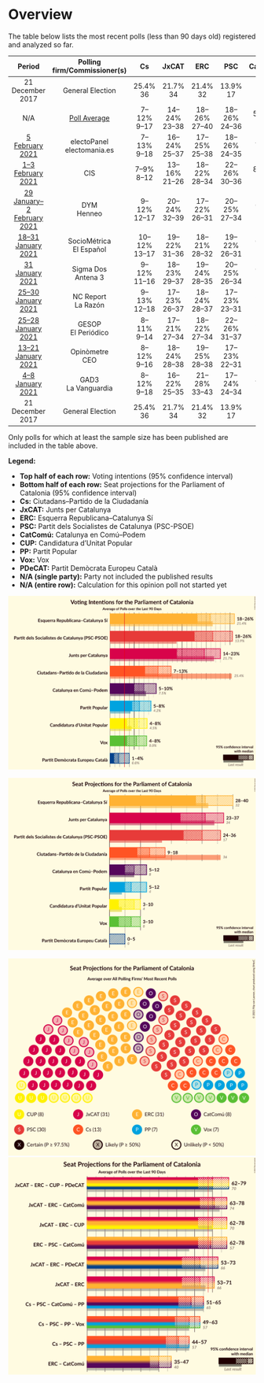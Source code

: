 # Overview

The table below lists the most recent polls (less than 90 days old) registered and analyzed so far.

| Period     | Polling firm/Commissioner(s) | Cs | JxCAT | ERC | PSC | CatComú | CUP | PP | Vox | PDeCAT |
|:----------:|:----------------------------:|:--:|:--:|:--:|:--:|:--:|:--:|:--:|:--:|:--:|
| 21 December 2017 | General Election | 25.4% <br> 36 | 21.7% <br> 34 | 21.4% <br> 32 | 13.9% <br> 17 | 7.5% <br> 8 | 4.5% <br> 4 | 4.2% <br> 4 | 0.0% <br> 0 | 0.0% <br> 0 |
| N/A | [Poll Average](average.html) | 7–12% <br> 9–17 | 14–24% <br> 23–38 | 18–26% <br> 27–40 | 18–26% <br> 24–36 | 5–10% <br> 5–12 | 4–8% <br> 3–10 | 3–8% <br> 2–11 | 4–8% <br> 3–10 | 1–4% <br> 0–5 |
| [5 February 2021](2021-02-05-electoPanel.html) | electoPanel <br> electomania.es | 7–13% <br> 9–18 | 16–24% <br> 25–37 | 17–25% <br> 25–38 | 18–26% <br> 24–35 | 4–9% <br> 5–12 | 3–8% <br> 2–10 | 4–8% <br> 3–11 | 4–8% <br> 3–10 | 1–3% <br> 0–1 |
| [1–3 February 2021](2021-02-03-CIS.html) | CIS | 7–9% <br> 8–12 | 13–16% <br> 21–26 | 18–22% <br> 28–34 | 22–26% <br> 30–36 | 8–10% <br> 9–13 | 6–8% <br> 8–11 | 5–7% <br> 6–9 | 6–8% <br> 7–11 | 1–2% <br> 0 |
| [29 January–2 February 2021](2021-02-02-DYM.html) | DYM <br> Henneo | 9–12% <br> 12–17 | 20–24% <br> 32–39 | 17–22% <br> 26–31 | 20–25% <br> 27–34 | 6–9% <br> 7–11 | 5–7% <br> 6–9 | 3–5% <br> 0–5 | 5–7% <br> 6–9 | N/A <br> N/A |
| [18–31 January 2021](2021-01-31-SocioMétrica.html) | SocioMétrica <br> El Español | 10–12% <br> 13–17 | 19–22% <br> 31–36 | 18–21% <br> 28–32 | 19–22% <br> 26–31 | 6–8% <br> 7–10 | 5–7% <br> 7–8 | 5–6% <br> 5–9 | 5–7% <br> 6–9 | N/A <br> N/A |
| [31 January 2021](2021-01-31-SigmaDos.html) | Sigma Dos <br> Antena 3 | 9–12% <br> 11–16 | 18–23% <br> 29–37 | 19–24% <br> 28–35 | 20–25% <br> 26–34 | 6–9% <br> 5–11 | 4–7% <br> 4–9 | 4–7% <br> 5–9 | 4–7% <br> 3–9 | N/A <br> N/A |
| [25–30 January 2021](2021-01-30-NCReport.html) | NC Report <br> La Razón | 9–13% <br> 12–18 | 17–23% <br> 26–37 | 18–24% <br> 28–37 | 17–23% <br> 23–31 | 5–9% <br> 5–11 | 4–8% <br> 4–10 | 5–9% <br> 6–12 | 4–8% <br> 3–9 | N/A <br> N/A |
| [25–28 January 2021](2021-01-28-GESOP.html) | GESOP <br> El Periódico | 8–11% <br> 9–14 | 17–21% <br> 27–34 | 18–22% <br> 27–34 | 22–26% <br> 31–37 | 5–8% <br> 5–8 | 4–7% <br> 4–8 | 5–8% <br> 6–10 | 4–6% <br> 4–9 | 1–2% <br> 0 |
| [13–21 January 2021](2021-01-21-Opinòmetre.html) | Opinòmetre <br> CEO | 8–12% <br> 9–16 | 18–24% <br> 28–38 | 19–25% <br> 28–38 | 17–23% <br> 22–31 | 5–9% <br> 4–10 | 5–8% <br> 5–11 | 5–9% <br> 6–12 | 3–7% <br> 3–8 | 1–4% <br> 0–4 |
| [4–8 January 2021](2021-01-08-GAD3.html) | GAD3 <br> La Vanguardia | 8–12% <br> 9–18 | 16–22% <br> 25–35 | 21–28% <br> 33–43 | 17–24% <br> 24–34 | 4–8% <br> 4–10 | 3–6% <br> 0–8 | 5–9% <br> 5–12 | 3–6% <br> 2–7 | 2–5% <br> 0–6 |
| 21 December 2017 | General Election | 25.4% <br> 36 | 21.7% <br> 34 | 21.4% <br> 32 | 13.9% <br> 17 | 7.5% <br> 8 | 4.5% <br> 4 | 4.2% <br> 4 | 0.0% <br> 0 | 0.0% <br> 0 |

Only polls for which at least the sample size has been published are included in the table above.

**Legend:**
+ **Top half of each row:** Voting intentions (95% confidence interval)
+ **Bottom half of each row:** Seat projections for the Parliament of Catalonia (95% confidence interval)
+ **Cs:** Ciutadans–Partido de la Ciudadanía
+ **JxCAT:** Junts per Catalunya
+ **ERC:** Esquerra Republicana–Catalunya Sí
+ **PSC:** Partit dels Socialistes de Catalunya (PSC-PSOE)
+ **CatComú:** Catalunya en Comú–Podem
+ **CUP:** Candidatura d’Unitat Popular
+ **PP:** Partit Popular
+ **Vox:** Vox
+ **PDeCAT:** Partit Demòcrata Europeu Català
+ **N/A (single party):** Party not included the published results
+ **N/A (entire row):** Calculation for this opinion poll not started yet


![Graph with voting intentions not yet produced](average.png "Voting Intentions")

![Graph with seats not yet produced](average-seats.png "Seats")

![Graph with seating plan not yet produced](average-seating-plan.png "Seating Plan")
![Graph with coalitions seats not yet produced](average-coalitions-seats.png "Coalitions Seats")
